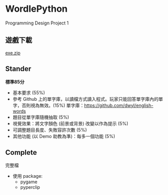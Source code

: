 # WordlePython
Programming Design Project 1

## 遊戲下載
[exe.zip](https://github.com/RogeWood/WordlePython/tree/main/exefile)
## Stander
**標準85分**

- 基本要求 (55%)
- 參考 Github 上的單字庫，以讀檔方式讀入程式。玩家只能回答單字庫內的單字，否則視為無效。(15%) 單字庫：https://github.com/dwyl/english-words
- 題目從單字庫隨機抽取 (5%)
- 視覺效果：將文字顏色 (前景或背景) 改變以作為提示 (5%)
- 可調整題目長度、失敗容許次數 (5%)
- 其他功能 (以 Demo 助教為準)：每多一個功能 (5%)

## Complete
完整檔

- 使用 package:
    - pygame
    - pyperclip
